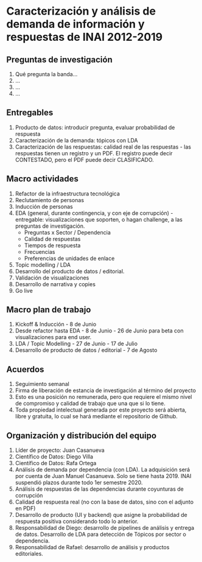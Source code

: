 # Caracterización y análisis de demanda de información y respuestas de INAI 2012-2019

## Preguntas de investigación
1. Qué pregunta la banda...
2. ...
3. ...
4. ...

## Entregables
1. Producto de datos: introducir pregunta, evaluar probabilidad de respuesta
2. Caracterización de la demanda: tópicos con LDA
3. Caracterización de las respuestas: calidad real de las respuestas - las respuestas tienen un registro y un PDF. El registro puede decir CONTESTADO, pero el PDF puede decir CLASIFICADO.

## Macro actividades
1. Refactor de la infraestructura tecnológica
2. Reclutamiento de personas
4. Inducción de personas
5. EDA (general, durante contingencia, y con eje de corrupción) - entregable: visualizaciones que soporten, o hagan challenge, a las preguntas de investigación.
    - Preguntas x Sector / Dependencia
    - Calidad de respuestas
    - Tiempos de respuesta
    - Frecuencias
    - Preferencias de unidades de enlace
6. Topic modelling / LDA
7. Desarrollo del producto de datos / editorial.
8. Validación de visualizaciones
9. Desarrollo de narrativa y copies
10. Go live

## Macro plan de trabajo
1. Kickoff & Inducción - 8 de Junio
2. Desde refactor hasta EDA - 8 de Junio - 26 de Junio para beta con visualizaciones para end user.
3. LDA / Topic Modelling - 27 de Junio - 17 de Julio
4. Desarrollo de producto de datos / editorial - 7 de Agosto

## Acuerdos
1. Seguimiento semanal
2. Firma de liberación de estancia de investigación al término del proyecto
3. Esto es una posición no remunerada, pero que requiere el mismo nivel de compromiso y calidad de trabajo que una que si lo tiene.
4. Toda propiedad intelectual generada por este proyecto será abierta, libre y gratuita, lo cual se hará mediante el repositorio de Github.

## Organización y distribución del equipo
1. Líder de proyecto: Juan Casanueva
2. Científico de Datos: Diego Villa
3. Científico de Datos: Rafa Ortega
4. Análisis de demanda por dependencia (con LDA). La adquisición será por cuenta de Juan Manuel Casanueva. Solo se tiene hasta 2019. INAI suspendió plazos durante todo 1er semestre 2020.
6. Análisis de respuestas de las dependencias durante coyunturas de corrupción
7. Calidad de respuesta real (no con la base de datos, sino con el adjunto en PDF)
8. Desarrollo de producto (UI y backend) que asigne la probabilidad de respuesta positiva considerando todo lo anterior.
9. Responsabilidad de Diego: desarrollo de pipelines de análisis y entrega de datos. Desarrollo de LDA para detección de Tópicos por sector o dependencia.
10. Responsabilidad de Rafael: desarrollo de análisis y productos editoriales.


